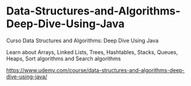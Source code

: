 # Data-Structures-and-Algorithms-Deep-Dive-Using-Java

Curso Data Structures and Algorithms: Deep Dive Using Java

Learn about Arrays, Linked Lists, Trees, Hashtables, Stacks, Queues, Heaps, Sort algorithms and Search algorithms 

https://www.udemy.com/course/data-structures-and-algorithms-deep-dive-using-java/
